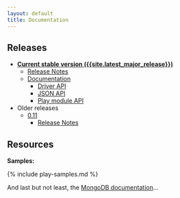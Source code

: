 ```yaml
---
layout: default
title: Documentation
---
```


## Releases

* [**Current stable version ({{site.latest_major_release}})**](/releases/{{site.latest_major_release}}/documentation/index.html)
  * [Release Notes](/releases/{{site.latest_major_release}}/documentation/release-details.html)
  * [Documentation](/releases/{{site.latest_major_release}}/documentation/index.html)
    * [Driver API](/releases/{{site.latest_major_release}}/api/index.html)
    * [JSON API](https://oss.sonatype.org/service/local/repositories/releases/archive/org/reactivemongo/reactivemongo-play-json_2.12/{{page.major_version}}-play26/reactivemongo-play-json_2.12-{{page.major_version}}-play26-javadoc.jar/!/index.html)
    * [Play module API](https://oss.sonatype.org/service/local/repositories/releases/archive/org/reactivemongo/play2-reactivemongo_2.12/{{page.major_version}}-play26/play2-reactivemongo_2.12-{{page.major_version}}-play26-javadoc.jar/!/index.html)
* Older releases
  * [0.11](/releases/0.11/documentation/index.html)
    * [Release Notes](/releases/0.11/documentation/release-details.html)

## Resources

**Samples:**

{% include play-samples.md %}

And last but not least, the [MongoDB documentation](http://docs.mongodb.org)...
